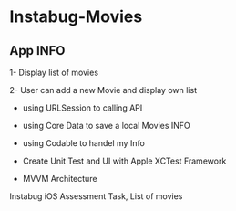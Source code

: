 # Instabug-Movies

## App INFO
1- Display list of movies 

2- User can add a new Movie and display own list  

- using URLSession to calling API

- using Core Data to save a local Movies INFO

- using Codable to handel my Info

- Create Unit Test and UI with Apple XCTest Framework

- MVVM Architecture

Instabug iOS Assessment Task, List of movies
